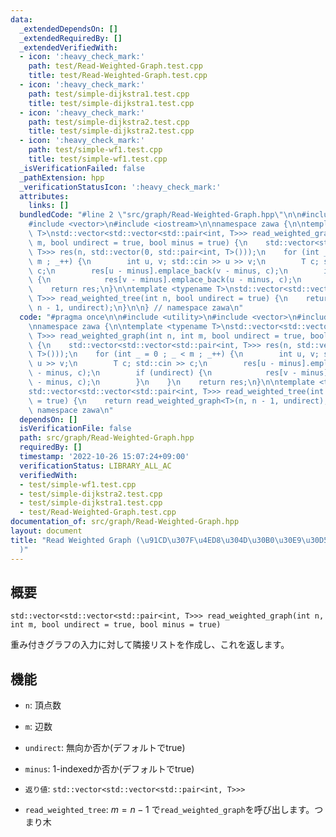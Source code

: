 ```yaml
---
data:
  _extendedDependsOn: []
  _extendedRequiredBy: []
  _extendedVerifiedWith:
  - icon: ':heavy_check_mark:'
    path: test/Read-Weighted-Graph.test.cpp
    title: test/Read-Weighted-Graph.test.cpp
  - icon: ':heavy_check_mark:'
    path: test/simple-dijkstra1.test.cpp
    title: test/simple-dijkstra1.test.cpp
  - icon: ':heavy_check_mark:'
    path: test/simple-dijkstra2.test.cpp
    title: test/simple-dijkstra2.test.cpp
  - icon: ':heavy_check_mark:'
    path: test/simple-wf1.test.cpp
    title: test/simple-wf1.test.cpp
  _isVerificationFailed: false
  _pathExtension: hpp
  _verificationStatusIcon: ':heavy_check_mark:'
  attributes:
    links: []
  bundledCode: "#line 2 \"src/graph/Read-Weighted-Graph.hpp\"\n\n#include <utility>\n\
    #include <vector>\n#include <iostream>\n\nnamespace zawa {\n\ntemplate <typename\
    \ T>\nstd::vector<std::vector<std::pair<int, T>>> read_weighted_graph(int n, int\
    \ m, bool undirect = true, bool minus = true) {\n    std::vector<std::vector<std::pair<int,\
    \ T>>> res(n, std::vector(0, std::pair<int, T>()));\n    for (int _ = 0 ; _ <\
    \ m ; _++) {\n        int u, v; std::cin >> u >> v;\n        T c; std::cin >>\
    \ c;\n        res[u - minus].emplace_back(v - minus, c);\n        if (undirect)\
    \ {\n            res[v - minus].emplace_back(u - minus, c);\n        }\n    }\n\
    \    return res;\n}\n\ntemplate <typename T>\nstd::vector<std::vector<std::pair<int,\
    \ T>>> read_weighted_tree(int n, bool undirect = true) {\n    return read_weighted_graph<T>(n,\
    \ n - 1, undirect);\n}\n\n} // namespace zawa\n"
  code: "#pragma once\n\n#include <utility>\n#include <vector>\n#include <iostream>\n\
    \nnamespace zawa {\n\ntemplate <typename T>\nstd::vector<std::vector<std::pair<int,\
    \ T>>> read_weighted_graph(int n, int m, bool undirect = true, bool minus = true)\
    \ {\n    std::vector<std::vector<std::pair<int, T>>> res(n, std::vector(0, std::pair<int,\
    \ T>()));\n    for (int _ = 0 ; _ < m ; _++) {\n        int u, v; std::cin >>\
    \ u >> v;\n        T c; std::cin >> c;\n        res[u - minus].emplace_back(v\
    \ - minus, c);\n        if (undirect) {\n            res[v - minus].emplace_back(u\
    \ - minus, c);\n        }\n    }\n    return res;\n}\n\ntemplate <typename T>\n\
    std::vector<std::vector<std::pair<int, T>>> read_weighted_tree(int n, bool undirect\
    \ = true) {\n    return read_weighted_graph<T>(n, n - 1, undirect);\n}\n\n} //\
    \ namespace zawa\n"
  dependsOn: []
  isVerificationFile: false
  path: src/graph/Read-Weighted-Graph.hpp
  requiredBy: []
  timestamp: '2022-10-26 15:07:24+09:00'
  verificationStatus: LIBRARY_ALL_AC
  verifiedWith:
  - test/simple-wf1.test.cpp
  - test/simple-dijkstra2.test.cpp
  - test/simple-dijkstra1.test.cpp
  - test/Read-Weighted-Graph.test.cpp
documentation_of: src/graph/Read-Weighted-Graph.hpp
layout: document
title: "Read Weighted Graph (\u91CD\u307F\u4ED8\u304D\u30B0\u30E9\u30D5\u5165\u529B\
  )"
---
```


## 概要
```
std::vector<std::vector<std::pair<int, T>>> read_weighted_graph(int n, int m, bool undirect = true, bool minus = true)
```

重み付きグラフの入力に対して隣接リストを作成し、これを返します。


## 機能
- `n`: 頂点数
- `m`: 辺数
- `undirect`: 無向か否か(デフォルトでtrue)
- `minus`: 1-indexedか否か(デフォルトでtrue)
- `返り値`: `std::vector<std::vector<std::pair<int, T>>>`

- `read_weighted_tree`: $m = n - 1$ で`read_weighted_graph`を呼び出します。つまり木
